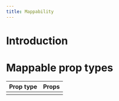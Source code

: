 ```yaml
---
title: Mappability
---
```


# Introduction

# Mappable prop types

| Prop type | Props |
| --------- | ----- |
|           |       |
